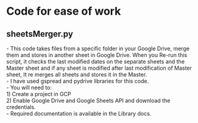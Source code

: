 
<h1> Code for ease of work </h1>
<h2> sheetsMerger.py </h2>
- This code takes files from a specific folder in your Google Drive, merge them and stores in another sheet in Google Drive. When you Re-run this script, it checks the last modified dates on the separate sheets and the Master sheet and if any sheet is modified after last modification of Master sheet, It re merges all sheets and stores it in the Master.<br>
- I have used gspread and pydrive libraries for this code. <br>
- You will need to:  <br> </t> 1) Create a project in GCP <br> </t> 2) Enable Google Drive and Google Sheets API and download the credentials. <br>
- Required documentation is available in the Library docs.
